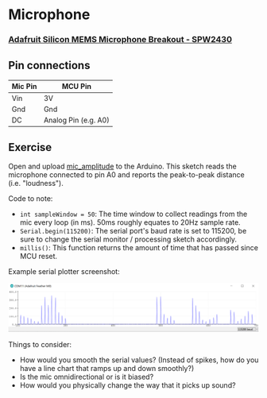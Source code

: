 # Microphone
### [Adafruit Silicon MEMS Microphone Breakout - SPW2430](https://www.adafruit.com/product/2716)


## Pin connections

| Mic Pin | MCU Pin |
| --- | --- |
| Vin | 3V |
| Gnd | Gnd |
| DC | Analog Pin (e.g. A0) |

## Exercise

Open and upload [mic_amplitude](mic_amplitude) to the Arduino. This sketch reads the microphone connected to pin A0 and reports the peak-to-peak distance (i.e. "loudness").

Code to note:
- `int sampleWindow = 50`: The time window to collect readings from the mic every loop (in ms). 50ms roughly equates to 20Hz sample rate.
- `Serial.begin(115200)`: The serial port's baud rate is set to 115200, be sure to change the serial monitor / processing sketch accordingly.
- `millis()`: This function returns the amount of time that has passed since MCU reset.

Example serial plotter screenshot:

![mic serial plotter](mic_serial_plotter.png)

Things to consider:
- How would you smooth the serial values? (Instead of spikes, how do you have a line chart that ramps up and down smoothly?)
- Is the mic omnidirectional or is it biased? 
- How would you physically change the way that it picks up sound?